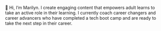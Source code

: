 🎨 Hi, I’m Marilyn. I create engaging content that empowers adult learns to take an active role in their learning. I currently coach career changers and career advancers who have completed a tech boot camp and are ready to take the next step in their career.

<!---
mday12u/mday12u is a ✨ special ✨ repository because its `README.md` (this file) appears on your GitHub profile.
You can click the Preview link to take a look at your changes.
--->
